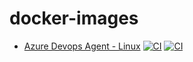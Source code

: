 # docker-images

- [Azure Devops Agent - Linux](https://github.com/markgzhou/docker-images/tree/master/azure-devops-agent) [![CI](https://github.com/markgzhou/docker-images/actions/workflows/ci.yml/badge.svg)](https://github.com/markgzhou/docker-images/actions/workflows/ci.yml) [![CI](https://img.shields.io/github/issues/markgzhou/docker-images)](https://github.com/markgzhou/docker-images/issues)

